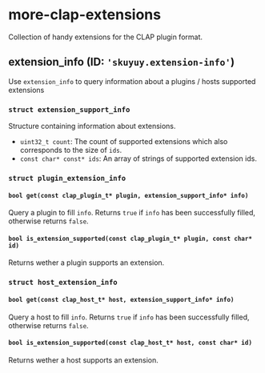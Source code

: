 # more-clap-extensions
Collection of handy extensions for the CLAP plugin format.

## extension_info (ID: `'skuyuy.extension-info'`)
Use `extension_info` to query information about a plugins / hosts supported extensions
### `struct extension_support_info`
Structure containing information about extensions.
- `uint32_t count`: The count of supported extensions which also corresponds to the size of `ids`.
- `const char* const* ids`: An array of strings of supported extension ids.
### `struct plugin_extension_info`
#### `bool get(const clap_plugin_t* plugin, extension_support_info* info)`
Query a plugin to fill `info`. Returns `true` if `info` has been successfully filled, otherwise returns `false`.
#### `bool is_extension_supported(const clap_plugin_t* plugin, const char* id)`
Returns wether a plugin supports an extension.
### `struct host_extension_info`
#### `bool get(const clap_host_t* host, extension_support_info* info)`
Query a host to fill `info`. Returns `true` if `info` has been successfully filled, otherwise returns `false`.
#### `bool is_extension_supported(const clap_host_t* host, const char* id)`
Returns wether a host supports an extension.
